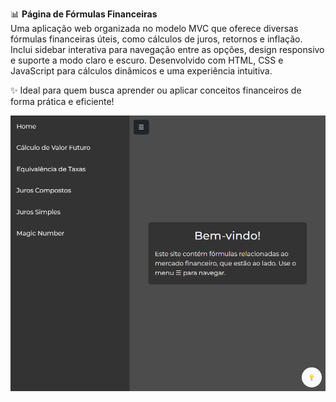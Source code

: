 📊 **Página de Fórmulas Financeiras**  
Uma aplicação web organizada no modelo MVC que oferece diversas fórmulas financeiras úteis, como cálculos de juros, retornos e inflação. Inclui sidebar interativa para navegação entre as opções, design responsivo e suporte a modo claro e escuro. Desenvolvido com HTML, CSS e JavaScript para cálculos dinâmicos e uma experiência intuitiva.  

✨ Ideal para quem busca aprender ou aplicar conceitos financeiros de forma prática e eficiente!  

![Page](lib/page-dark.png)
